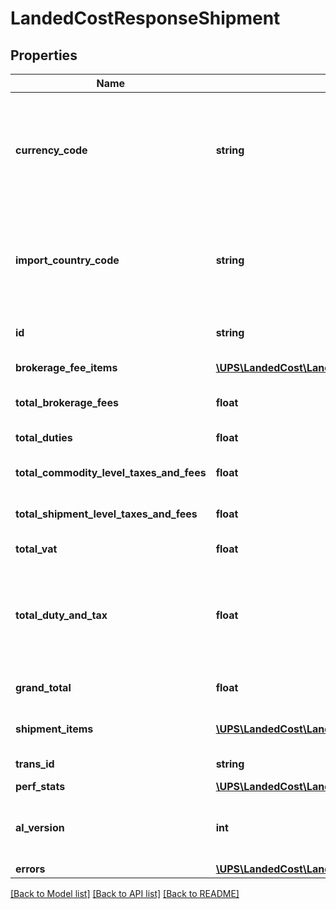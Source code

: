 # LandedCostResponseShipment

## Properties
Name | Type | Description | Notes
------------ | ------------- | ------------- | -------------
**currency_code** | **string** | Specifies the Currency Code set at the commodity level. This currency is applicable for all duty, tax, VAT, and fee at the shipment and commodity level. | 
**import_country_code** | **string** | Specifies the Import/Ship-To/Destination/Final country of the shipment. Please check country list in the Appendices section. | 
**id** | **string** | Specifies the Shipment ID in the Landed Cost quote. | 
**brokerage_fee_items** | [**\UPS\LandedCost\LandedCost\BrokerageFeeItems[]**](BrokerageFeeItems.md) | An array of Brokerage fees. | 
**total_brokerage_fees** | **float** | Grand total of all applicable Brokerage fees. | 
**total_duties** | **float** | Total duty amount of this shipment. | 
**total_commodity_level_taxes_and_fees** | **float** | Total tax and other fees at commodity level. | 
**total_shipment_level_taxes_and_fees** | **float** | Total tax and other fees at shipment level. | 
**total_vat** | **float** | Total VAT of the shipment. | 
**total_duty_and_tax** | **float** | Grand total of the combined duty, VAT, tax, and other fees of all commodities in this shipment including shipment level taxes and fees. | 
**grand_total** | **float** | Sum of totalDutyAndTax + totalBrokerageFees | 
**shipment_items** | [**\UPS\LandedCost\LandedCost\ResponseShipmentItems[]**](ResponseShipmentItems.md) | An array of Landed Cost for all valid commodities. | 
**trans_id** | **string** | An identifier unique to the request. | [optional] 
**perf_stats** | [**\UPS\LandedCost\LandedCost\LandedCostResponseShipmentPerfStats**](LandedCostResponseShipmentPerfStats.md) |  | [optional] 
**al_version** | **int** | Version number of the instance that processed this request. Default is 1. | [optional] 
**errors** | [**\UPS\LandedCost\LandedCost\Errors**](Errors.md) |  | [optional] 

[[Back to Model list]](../../README.md#documentation-for-models) [[Back to API list]](../../README.md#documentation-for-api-endpoints) [[Back to README]](../../README.md)

